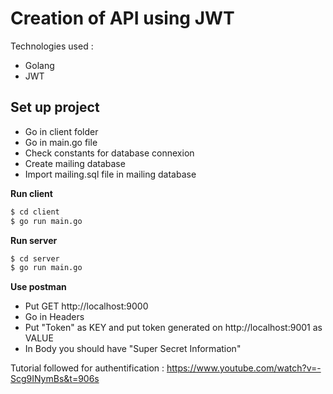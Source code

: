 # Creation of API using JWT

Technologies used :
- Golang
- JWT

## Set up project

- Go in client folder
- Go in main.go file
- Check constants for database connexion
- Create mailing database
- Import mailing.sql file in mailing database

**Run client**
```sh
$ cd client
$ go run main.go
```

**Run server**
```sh
$ cd server
$ go run main.go
```



**Use postman**
- Put GET http://localhost:9000
- Go in Headers
- Put "Token" as KEY and put token generated on http://localhost:9001 as VALUE
- In Body you should have "Super Secret Information"

Tutorial followed for authentification : https://www.youtube.com/watch?v=-Scg9INymBs&t=906s